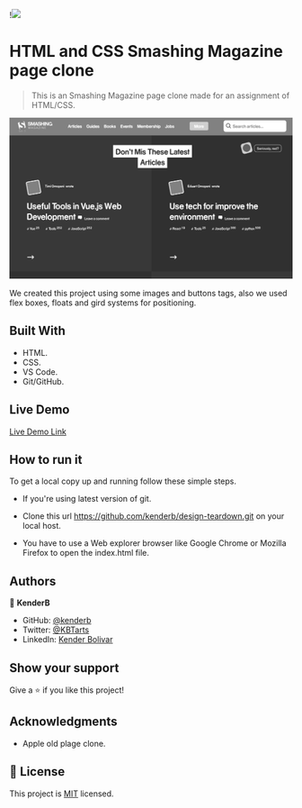 
!![](https://img.shields.io/badge/Microverse-blueviolet)

# HTML and CSS Smashing Magazine page clone

> This is an Smashing Magazine page clone made for an assignment of HTML/CSS.

![screenshot](./pageScreenshot.png)

We created this project using some images and buttons tags, also we used flex boxes, floats and gird systems for positioning.


## Built With

- HTML.
- CSS.
- VS Code.
- Git/GitHub.

## Live Demo

[Live Demo Link](https://kenderb.github.io/apple-page-clone/)

## How to run it

To get a local copy up and running follow these simple steps.

* If you're using latest version of git.

* Clone this url https://github.com/kenderb/design-teardown.git on your local host.

* You have to use a Web explorer browser like Google Chrome or Mozilla Firefox to open the index.html file.

## Authors

👤 **KenderB**

- GitHub: [@kenderb](https://github.com/githubhandle)
- Twitter: [@KBTarts](https://twitter.com/KBTarts)
- LinkedIn: [Kender Bolivar](https://www.linkedin.com/in/kender-bolivar-1736086b//)

## Show your support

Give a ⭐️ if you like this project!

## Acknowledgments

- Apple old plage clone.

## 📝 License

This project is [MIT](https://github.com/kenderb/building-with-backgrounds-and-gradients/blob/apple-clone-page/LICENSE) licensed.
